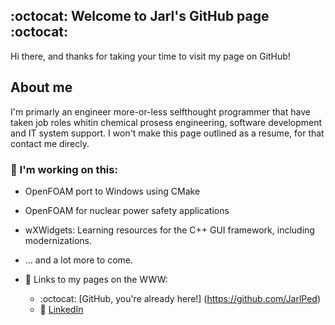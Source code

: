 ## :octocat: Welcome to Jarl's GitHub page :octocat: 
Hi there, and thanks for taking your time to visit my page on GitHub!

## About me
I'm primarly an engineer more-or-less selfthought programmer that have taken job roles whitin chemical prosess engineering, software development and IT system support. I won't make this page outlined as a resume, for that contact me direcly.

### 🔭 I'm working on this:
  - OpenFOAM port to Windows using CMake
  - OpenFOAM for nuclear power safety applications
  - wXWidgets: Learning resources for the C++ GUI framework, including modernizations. 
  - ... and a lot more to come.


- 🔗 Links to my pages on the WWW:
  - :octocat: [GitHub, you're already here!] (https://github.com/JarlPed)
  - 💼   [LinkedIn](https://www.linkedin.com/in/jarl-heer/)

<!--
**JarlPed/JarlPed** is a ✨ _special_ ✨ repository because its `README.md` (this file) appears on your GitHub profile.

Here are some ideas to get you started:

- 🔭 I’m currently working on ...
- 🌱 I’m currently learning ...
- 👯 I’m looking to collaborate on ...
- 🤔 I’m looking for help with ...
- 💬 Ask me about ...
- 📫 How to reach me: ...
- 😄 Pronouns: ...
- ⚡ Fun fact: ...
-->
